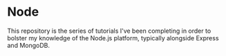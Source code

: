 # Node

This repository is the series of tutorials I've been completing in order to bolster my knowledge of the Node.js platform,
typically alongside Express and MongoDB.
